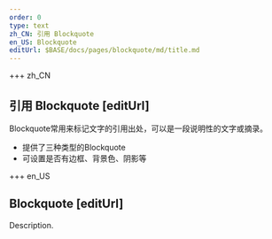 ```yaml
---
order: 0
type: text
zh_CN: 引用 Blockquote
en_US: Blockquote
editUrl: $BASE/docs/pages/blockquote/md/title.md
---
```


+++  zh_CN 
## 引用 Blockquote [editUrl] 
Blockquote常用来标记文字的引用出处，可以是一段说明性的文字或摘录。

* 提供了三种类型的Blockquote
* 可设置是否有边框、背景色、阴影等



+++  en_US 
## Blockquote [editUrl] 
 Description.
